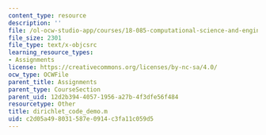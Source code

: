 ```yaml
---
content_type: resource
description: ''
file: /ol-ocw-studio-app/courses/18-085-computational-science-and-engineering-i-summer-2020/c2d05a498031587e0914c3fa11c059d5_dirichlet_code_demo.m
file_size: 2301
file_type: text/x-objcsrc
learning_resource_types:
- Assignments
license: https://creativecommons.org/licenses/by-nc-sa/4.0/
ocw_type: OCWFile
parent_title: Assignments
parent_type: CourseSection
parent_uid: 12d2b394-4057-1956-a27b-4f3dfe56f484
resourcetype: Other
title: dirichlet_code_demo.m
uid: c2d05a49-8031-587e-0914-c3fa11c059d5
---
```

